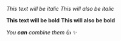 *This text will be italic*
_This will also be italic_

**This text will be bold**
__This will also be bold__

_You **can** combine them_ :+1: :sparkles:
